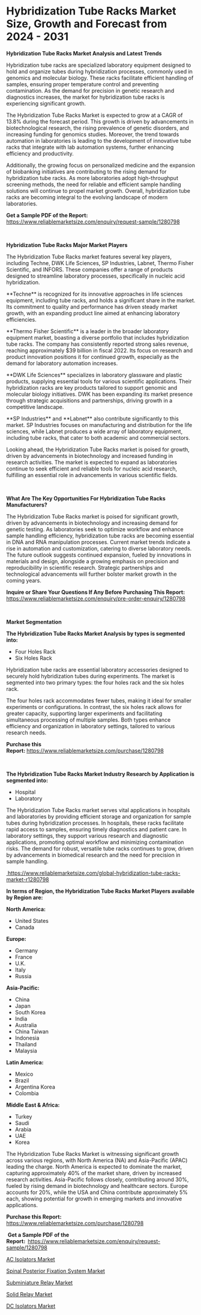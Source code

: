 <p><h1>Hybridization Tube Racks Market Size, Growth and Forecast from 2024 - 2031</h1></p><p><strong>Hybridization Tube Racks Market Analysis and Latest Trends</strong></p>
<p><p>Hybridization tube racks are specialized laboratory equipment designed to hold and organize tubes during hybridization processes, commonly used in genomics and molecular biology. These racks facilitate efficient handling of samples, ensuring proper temperature control and preventing contamination. As the demand for precision in genetic research and diagnostics increases, the market for hybridization tube racks is experiencing significant growth.</p><p>The Hybridization Tube Racks Market is expected to grow at a CAGR of 13.8% during the forecast period. This growth is driven by advancements in biotechnological research, the rising prevalence of genetic disorders, and increasing funding for genomics studies. Moreover, the trend towards automation in laboratories is leading to the development of innovative tube racks that integrate with lab automation systems, further enhancing efficiency and productivity.</p><p>Additionally, the growing focus on personalized medicine and the expansion of biobanking initiatives are contributing to the rising demand for hybridization tube racks. As more laboratories adopt high-throughput screening methods, the need for reliable and efficient sample handling solutions will continue to propel market growth. Overall, hybridization tube racks are becoming integral to the evolving landscape of modern laboratories.</p></p>
<p><strong>Get a Sample PDF of the Report:&nbsp;</strong> <a href="https://www.reliablemarketsize.com/enquiry/request-sample/1280798?utm_campaign=1173&utm_medium=2&utm_source=Github&utm_content=ia&utm_term=30092024&utm_id=hybridization-tube-racks">https://www.reliablemarketsize.com/enquiry/request-sample/1280798</a></p>
<p>&nbsp;</p>
<p><strong>Hybridization Tube Racks Major Market Players</strong></p>
<p><p>The Hybridization Tube Racks market features several key players, including Techne, DWK Life Sciences, SP Industries, Labnet, Thermo Fisher Scientific, and INFORS. These companies offer a range of products designed to streamline laboratory processes, specifically in nucleic acid hybridization.</p><p>**Techne** is recognized for its innovative approaches in life sciences equipment, including tube racks, and holds a significant share in the market. Its commitment to quality and performance has driven steady market growth, with an expanding product line aimed at enhancing laboratory efficiencies.</p><p>**Thermo Fisher Scientific** is a leader in the broader laboratory equipment market, boasting a diverse portfolio that includes hybridization tube racks. The company has consistently reported strong sales revenue, reaching approximately $39 billion in fiscal 2022. Its focus on research and product innovation positions it for continued growth, especially as the demand for laboratory automation increases.</p><p>**DWK Life Sciences** specializes in laboratory glassware and plastic products, supplying essential tools for various scientific applications. Their hybridization racks are key products tailored to support genomic and molecular biology initiatives. DWK has been expanding its market presence through strategic acquisitions and partnerships, driving growth in a competitive landscape.</p><p>**SP Industries** and **Labnet** also contribute significantly to this market. SP Industries focuses on manufacturing and distribution for the life sciences, while Labnet produces a wide array of laboratory equipment, including tube racks, that cater to both academic and commercial sectors.</p><p>Looking ahead, the Hybridization Tube Racks market is poised for growth, driven by advancements in biotechnology and increased funding in research activities. The market is expected to expand as laboratories continue to seek efficient and reliable tools for nucleic acid research, fulfilling an essential role in advancements in various scientific fields.</p></p>
<p>&nbsp;</p>
<p><strong>What Are The Key Opportunities For Hybridization Tube Racks Manufacturers?</strong></p>
<p><p>The Hybridization Tube Racks market is poised for significant growth, driven by advancements in biotechnology and increasing demand for genetic testing. As laboratories seek to optimize workflow and enhance sample handling efficiency, hybridization tube racks are becoming essential in DNA and RNA manipulation processes. Current market trends indicate a rise in automation and customization, catering to diverse laboratory needs. The future outlook suggests continued expansion, fueled by innovations in materials and design, alongside a growing emphasis on precision and reproducibility in scientific research. Strategic partnerships and technological advancements will further bolster market growth in the coming years.</p></p>
<p><strong>Inquire or Share Your Questions If Any Before Purchasing This Report:</strong> <a href="https://www.reliablemarketsize.com/enquiry/pre-order-enquiry/1280798?utm_campaign=1173&utm_medium=2&utm_source=Github&utm_content=ia&utm_term=30092024&utm_id=hybridization-tube-racks">https://www.reliablemarketsize.com/enquiry/pre-order-enquiry/1280798</a></p>
<p>&nbsp;</p>
<p><strong>Market Segmentation</strong></p>
<p><strong>The Hybridization Tube Racks Market Analysis by types is segmented into:</strong></p>
<p><ul><li>Four Holes Rack</li><li>Six Holes Rack</li></ul></p>
<p><p>Hybridization tube racks are essential laboratory accessories designed to securely hold hybridization tubes during experiments. The market is segmented into two primary types: the four holes rack and the six holes rack. </p><p>The four holes rack accommodates fewer tubes, making it ideal for smaller experiments or configurations. In contrast, the six holes rack allows for greater capacity, supporting larger experiments and facilitating simultaneous processing of multiple samples. Both types enhance efficiency and organization in laboratory settings, tailored to various research needs.</p></p>
<p><strong>Purchase this Report:&nbsp;</strong><a href="https://www.reliablemarketsize.com/purchase/1280798?utm_campaign=1173&utm_medium=2&utm_source=Github&utm_content=ia&utm_term=30092024&utm_id=hybridization-tube-racks">https://www.reliablemarketsize.com/purchase/1280798</a></p>
<p>&nbsp;</p>
<p><strong>The Hybridization Tube Racks Market Industry Research by Application is segmented into:</strong></p>
<p><ul><li>Hospital</li><li>Laboratory</li></ul></p>
<p><p>The Hybridization Tube Racks market serves vital applications in hospitals and laboratories by providing efficient storage and organization for sample tubes during hybridization processes. In hospitals, these racks facilitate rapid access to samples, ensuring timely diagnostics and patient care. In laboratory settings, they support various research and diagnostic applications, promoting optimal workflow and minimizing contamination risks. The demand for robust, versatile tube racks continues to grow, driven by advancements in biomedical research and the need for precision in sample handling.</p></p>
<p><a href="https://www.reliablemarketsize.com/global-hybridization-tube-racks-market-r1280798?utm_campaign=1173&utm_medium=2&utm_source=Github&utm_content=ia&utm_term=30092024&utm_id=hybridization-tube-racks">&nbsp;https://www.reliablemarketsize.com/global-hybridization-tube-racks-market-r1280798</a></p>
<p><strong>In terms of Region, the Hybridization Tube Racks Market Players available by Region are:</strong></p>
<p>
    <p> <strong> North America: </strong>
        <ul>
            <li>United States</li>
            <li>Canada</li>
        </ul>
        </p> 
    <p> <strong> Europe: </strong>
        <ul>
            <li>Germany</li>
            <li>France</li>
            <li>U.K.</li>
            <li>Italy</li>
            <li>Russia</li>
        </ul>
        </p> 
    <p> <strong> Asia-Pacific: </strong>
        <ul>
            <li>China</li>
            <li>Japan</li>
            <li>South Korea</li>
            <li>India</li>
            <li>Australia</li>
            <li>China Taiwan</li>
            <li>Indonesia</li>
            <li>Thailand</li>
            <li>Malaysia</li>
        </ul>
        </p> 
    <p> <strong> Latin America: </strong>
        <ul>
            <li>Mexico</li>
            <li>Brazil</li>
            <li>Argentina Korea</li>
            <li>Colombia</li>
        </ul>
        </p> 
    <p> <strong> Middle East & Africa: </strong>
        <ul>
            <li>Turkey</li>
            <li>Saudi</li>
            <li>Arabia</li>
            <li>UAE</li>
            <li>Korea</li>
        </ul>
    </p>
    </p>
<p><p>The Hybridization Tube Racks Market is witnessing significant growth across various regions, with North America (NA) and Asia-Pacific (APAC) leading the charge. North America is expected to dominate the market, capturing approximately 40% of the market share, driven by increased research activities. Asia-Pacific follows closely, contributing around 30%, fueled by rising demand in biotechnology and healthcare sectors. Europe accounts for 20%, while the USA and China contribute approximately 5% each, showing potential for growth in emerging markets and innovative applications.</p></p>
<p><strong>Purchase this Report: </strong><a href="https://www.reliablemarketsize.com/purchase/1280798?utm_campaign=1173&utm_medium=2&utm_source=Github&utm_content=ia&utm_term=30092024&utm_id=hybridization-tube-racks">https://www.reliablemarketsize.com/purchase/1280798</a></p>
<p>&nbsp;<strong>Get a Sample PDF of the Report:&nbsp;&nbsp;</strong><a href="https://www.reliablemarketsize.com/enquiry/request-sample/1280798?utm_campaign=1173&utm_medium=2&utm_source=Github&utm_content=ia&utm_term=30092024&utm_id=hybridization-tube-racks">https://www.reliablemarketsize.com/enquiry/request-sample/1280798</a></p>
<p><strong></strong></p>
<p><p><a href="https://issuu.com/reportprime-2/docs/ac-isolators-market-size-2030.pptx_e029886230b7b5?utm_campaign=1173&utm_medium=2&utm_source=Github&utm_content=ia&utm_term=30092024&utm_id=hybridization-tube-racks">AC Isolators Market</a></p><p><a href="https://github.com/AnamariaOsmani252/Market-Research-Report-List-1/blob/main/spinal-posterior-fixation-system-market.md?utm_campaign=1173&utm_medium=2&utm_source=Github&utm_content=ia&utm_term=30092024&utm_id=hybridization-tube-racks">Spinal Posterior Fixation System Market</a></p><p><a href="https://www.linkedin.com/pulse/subminiature-relay-market-insights-products-regional-analysis-nzqne?utm_campaign=1173&utm_medium=2&utm_source=Github&utm_content=ia&utm_term=30092024&utm_id=hybridization-tube-racks">Subminiature Relay Market</a></p><p><a href="https://www.linkedin.com/pulse/solid-relay-market-evolution-global-trends-regional-dynamics-7bl8e?utm_campaign=1173&utm_medium=2&utm_source=Github&utm_content=ia&utm_term=30092024&utm_id=hybridization-tube-racks">Solid Relay Market</a></p><p><a href="https://issuu.com/reportprime-2/docs/dc-isolators-market-size-2030.pptx_fb8d95b194275e?utm_campaign=1173&utm_medium=2&utm_source=Github&utm_content=ia&utm_term=30092024&utm_id=hybridization-tube-racks">DC Isolators Market</a></p></p>